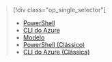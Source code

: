 > [!div class="op_single_selector"]
> * [PowerShell](../articles/virtual-machines/windows/multiple-nics.md)
> * [CLI do Azure](../articles/virtual-machines/linux/multiple-nics.md)
> * [Modelo](../articles/virtual-network/virtual-network-deploy-multinic-arm-template.md)
> * [PowerShell (Clássico)](../articles/virtual-network/virtual-network-deploy-multinic-classic-ps.md)
> * [CLI do Azure (Clássica)](../articles/virtual-network/virtual-network-deploy-multinic-classic-cli.md)
